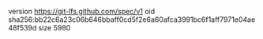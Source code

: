 version https://git-lfs.github.com/spec/v1
oid sha256:bb22c6a23c06b646bbaff0cd5f2e6a60afca3991bc6f1aff7971e04ae48f539d
size 5980
